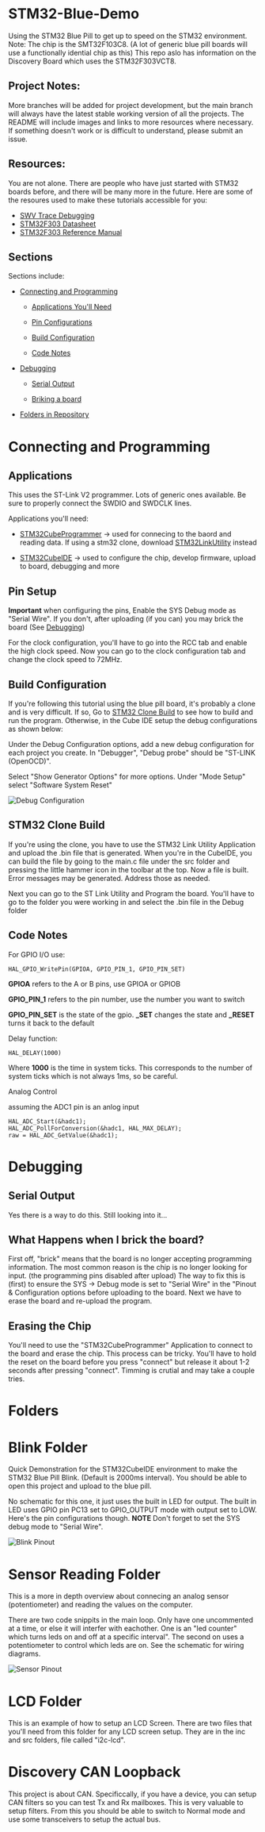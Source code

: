 # STM32-Blue-Demo

Using the STM32 Blue Pill to get up to speed on the STM32 environment. Note: The chip is the SMT32F103C8. (A lot of generic blue pill boards will use a functionally idential chip as this) This repo aslo has information on the Discovery Board which uses the STM32F303VCT8. 

## Project Notes: 

More branches will be added for project development, but the main branch will always have the latest stable working version of all the projects. The README will include images and links to more resources where necessary. If something doesn't work or is difficult to understand, please submit an issue. 

## Resources: 

You are not alone. There are people who have just started with STM32 boards before, and there will be many more in the future. Here are some of the resoures used to make these tutorials accessible for you: 

 - [SWV Trace Debugging](https://sebastian.io/blog/stm32-swv-trace-debugging)
 - [STM32F303 Datasheet](https://www.st.com/resource/en/datasheet/stm32f303vc.pdf)
 - [STM32F303 Reference Manual](https://www.st.com/resource/en/reference_manual/dm00043574-stm32f303xb-c-d-e-stm32f303x6-8-stm32f328x8-stm32f358xc-stm32f398xe-advanced-arm-based-mcus-stmicroelectronics.pdf)

## Sections

Sections include: 

- [Connecting and Programming](#connecting-and-programming)

    - [Applications You'll Need](#applications)

    - [Pin Configurations](#pin-setup)

    - [Build Configuration](#build-configuration)
    - [Code Notes](#code-notes)

- [Debugging](#debugging)

    - [Serial Output](#serial-output)

    - [Briking a board](#what-happens-when-i-brick-the-board?)

- [Folders in Repository](#folders)

#
# Connecting and Programming

## Applications

This uses the ST-Link V2 programmer. Lots of generic ones available. Be sure to properly connect the SWDIO and SWDCLK lines. 

Applications you'll need: 

 - [STM32CubeProgrammer](https://www.st.com/en/development-tools/stm32cubeprog.html) -> used for connecing to the baord and reading data. If using a stm32 clone, download [STM32LinkUtility](https://www.st.com/en/development-tools/stsw-link004.html) instead

 - [STM32CubeIDE](https://www.st.com/en/development-tools/stm32cubeide.html) -> used to configure the chip, develop firmware, upload to board, debugging and more

## Pin Setup

**Important** when configuring the pins, Enable the SYS Debug mode as "Serial Wire". If you don't, after uploading (if you can) you may brick the board (See [Debugging](#debugging))

For the clock configuration, you'll have to go into the RCC tab and enable the high clock speed. Now you can go to the clock configuration tab and change the clock speed to 72MHz.

## Build Configuration

If you're following this tutorial using the blue pill board, it's probably a clone and is very difficult. If so, Go to [STM32 Clone Build](#stm32-clone-build) to see how to build and run the program. Otherwise, in the Cube IDE setup the debug configurations as shown below: 

Under the Debug Configuration options, add a new debug configuration for each project you create. In "Debugger", "Debug probe" should be "ST-LINK (OpenOCD)". 

Select "Show Generator Options" for more options. Under "Mode Setup" select "Software System Reset"

![Debug Configuration](images/debug_config_2.png)

## STM32 Clone Build

If you're using the clone, you have to use the STM32 Link Utility Application and upload the .bin file that is generated. When you're in the CubeIDE, you can build the file by going to the main.c file under the src folder and pressing the little hammer icon in the toolbar at the top. Now a file is built. Error messages may be generated. Address those as needed. 

Next you can go to the ST Link Utility and Program the board. You'll have to go to the folder you were working in and select the .bin file in the Debug folder

## Code Notes

For GPIO I/O use:
    
    HAL_GPIO_WritePin(GPIOA, GPIO_PIN_1, GPIO_PIN_SET)

**GPIOA** refers to the A or B pins, use GPIOA or GPIOB

**GPIO_PIN_1** refers to the pin number, use the number you want to switch

**GPIO_PIN_SET** is the state of the gpio. **_SET** changes the state and **_RESET** turns it back to the default

Delay function: 

    HAL_DELAY(1000)

Where **1000** is the time in system ticks. This corresponds to the number of system ticks which is not always 1ms, so be careful. 

Analog Control

assuming the ADC1 pin is an anlog input 

    HAL_ADC_Start(&hadc1);
	HAL_ADC_PollForConversion(&hadc1, HAL_MAX_DELAY);
	raw = HAL_ADC_GetValue(&hadc1);


# Debugging

## Serial Output

Yes there is a way to do this. Still looking into it...

## What Happens when I brick the board? 

First off, "brick" means that the board is no longer accepting programming information. The most common reason is the chip is no longer looking for input. (the programming pins disabled after upload) The way to fix this is (first) to ensure the SYS -> Debug mode is set to "Serial Wire" in the "Pinout & Configuration options before uploading to the board. Next we have to erase the board and re-upload the program.

## Erasing the Chip

You'll need to use the "STM32CubeProgrammer" Application to connect to the board and erase the chip. This process can be tricky. You'll have to hold the reset on the board before you press "connect" but release it about 1-2 seconds after pressing "connect". Timming is crutial and may take a couple tries. 

# Folders

# Blink Folder

Quick Demonstration for the STM32CubeIDE environment to make the STM32 Blue Pill Blink. (Default is 2000ms interval). 
You should be able to open this project and upload to the blue pill. 

No schematic for this one, it just uses the built in LED for output. The built in LED uses GPIO pin PC13 set to GPIO_OUTPUT mode with output set to LOW. Here's the pin configurations though. **NOTE** Don't forget to set the SYS debug mode to "Serial Wire". 

![Blink Pinout](images/blink-pin-diagram.png)

# Sensor Reading Folder

This is a more in depth overview about connecing an analog sensor (potentiometer) and reading the values on the computer.

There are two code snippits in the main loop. Only have one uncommented at a time, or else it will interfer with eachother. One is an "led counter" which turns leds on and off at a specific interval". The second on uses a potentiometer to control which leds are on. See the schematic for wiring diagrams. 

![Sensor Pinout](images/sensor-pin-diagram.png)

# LCD Folder

This is an example of how to setup an LCD Screen. There are two files that you'll need from this folder for any LCD screen setup. They are in the inc and src folders, file called "i2c-lcd". 

# Discovery CAN Loopback

This project is about CAN. Specificcally, if you have a device, you can setup CAN filters so you can test Tx and Rx mailboxes. This is very valuable to setup filters. From this you should be able to switch to Normal mode and use some transceivers to setup the actual bus. 